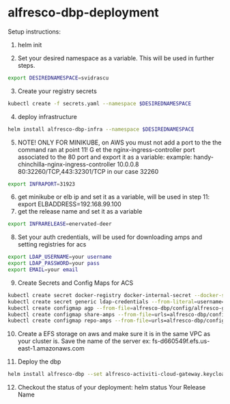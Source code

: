 # alfresco-dbp-deployment

Setup instructions:

1. helm init

2. Set your desired namespace as a variable. This will be used in further steps.

```bash
export DESIREDNAMESPACE=svidrascu
```
3. Create your registry secrets
```bash
kubectl create -f secrets.yaml --namespace $DESIREDNAMESPACE
```
4. deploy infrastructure
```bash
helm install alfresco-dbp-infra --namespace $DESIREDNAMESPACE
```

5. NOTE! ONLY FOR MINIKUBE, on AWS you must not add a port to the the command ran at point 11! G
et the nginx-ingress-controller port associated to the 80 port and export it as a variable:
example: handy-chinchilla-nginx-ingress-controller       10.0.0.8    <pending>    80:32260/TCP,443:32301/TCP
in our case 32260
```bash
export INFRAPORT=31923
```
6. get minikube or elb ip and set it as a variable, will be used in step 11:
export ELBADDRESS=192.168.99.100
7. get the release name and set it as a variable
  ```bash
export INFRARELEASE=enervated-deer
  ```
8. Set your auth credentials, will be used for downloading amps and setting registries for acs
  ```bash
export LDAP_USERNAME=your username 
export LDAP_PASSWORD=your pass
export EMAIL=your email
  ```
9. Create Secrets and Config Maps for ACS

  ```bash
  kubectl create secret docker-registry docker-internal-secret --docker-server=docker-internal.alfresco.com --docker-username=$LDAP_USERNAME --docker-password=$LDAP_PASSWORD --docker-email=$EMAIL --namespace=$DESIREDNAMESPACE
  kubectl create secret generic ldap-credentials --from-literal=username=$LDAP_USERNAME  --from-literal=password=$LDAP_PASSWORD --namespace=$DESIREDNAMESPACE
  kubectl create configmap agp --from-file=alfresco-dbp/config/alfresco-global.properties --namespace=$DESIREDNAMESPACE
  kubectl create configmap share-amps --from-file=urls=alfresco-dbp/config/share-amps-to-apply.txt --namespace=$DESIREDNAMESPACE
  kubectl create configmap repo-amps --from-file=urls=alfresco-dbp/config/repository-amps-to-apply.txt --namespace=$DESIREDNAMESPACE
  ```

10. Create a EFS storage on aws and make sure it is in the same VPC as your cluster is. Save the name of the server ex: fs-d660549f.efs.us-east-1.amazonaws.com

11. Deploy the dbp
  ```bash
helm install alfresco-dbp --set alfresco-activiti-cloud-gateway.keycloakURL="http://$ELBADDRESS:$INFRAPORT/auth/" --set alfresco-activiti-cloud-gateway.eurekaURL="http://$ELBADDRESS:$INFRAPORT/registry/" --set alfresco-activiti-cloud-gateway.rabbitmqReleaseName="$INFRARELEASE-rabbitmq" --namespace=$DESIREDNAMESPACE --set volume_nfs.nfs.server: "fs-d660549f.efs.us-east-1.amazonaws.com"
  ```

12. Checkout the status of your deployment:
helm status Your Release Name